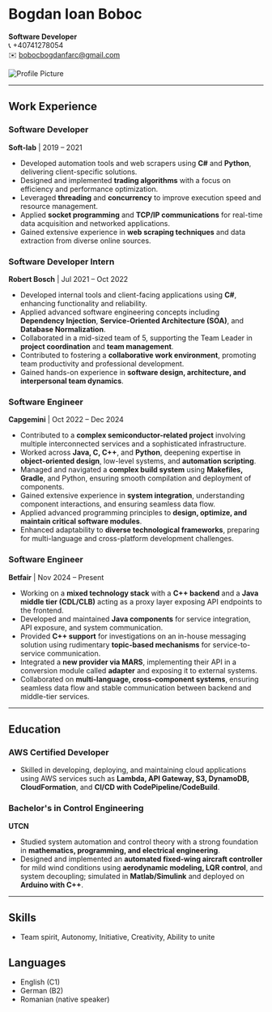 # Bogdan Ioan Boboc
**Software Developer**  
📞 +40741278054  
✉️ bobocbogdanfarc@gmail.com  

![Profile Picture](./b6285642-c3fc-45dd-9f2a-ad6a20a37258.png)

---

## Work Experience

### Software Developer  
**Soft-lab** | 2019 – 2021  
- Developed automation tools and web scrapers using **C#** and **Python**, delivering client-specific solutions.  
- Designed and implemented **trading algorithms** with a focus on efficiency and performance optimization.  
- Leveraged **threading** and **concurrency** to improve execution speed and resource management.  
- Applied **socket programming** and **TCP/IP communications** for real-time data acquisition and networked applications.  
- Gained extensive experience in **web scraping techniques** and data extraction from diverse online sources.  

### Software Developer Intern  
**Robert Bosch** | Jul 2021 – Oct 2022  
- Developed internal tools and client-facing applications using **C#**, enhancing functionality and reliability.  
- Applied advanced software engineering concepts including **Dependency Injection**, **Service-Oriented Architecture (SOA)**, and **Database Normalization**.  
- Collaborated in a mid-sized team of 5, supporting the Team Leader in **project coordination** and **team management**.  
- Contributed to fostering a **collaborative work environment**, promoting team productivity and professional development.  
- Gained hands-on experience in **software design, architecture, and interpersonal team dynamics**.  

### Software Engineer  
**Capgemini** | Oct 2022 – Dec 2024  
- Contributed to a **complex semiconductor-related project** involving multiple interconnected services and a sophisticated infrastructure.  
- Worked across **Java, C, C++**, and **Python**, deepening expertise in **object-oriented design**, low-level systems, and **automation scripting**.  
- Managed and navigated a **complex build system** using **Makefiles, Gradle**, and Python, ensuring smooth compilation and deployment of components.  
- Gained extensive experience in **system integration**, understanding component interactions, and ensuring seamless data flow.  
- Applied advanced programming principles to **design, optimize, and maintain critical software modules**.  
- Enhanced adaptability to **diverse technological frameworks**, preparing for multi-language and cross-platform development challenges.  

### Software Engineer  
**Betfair** | Nov 2024 – Present  
- Working on a **mixed technology stack** with a **C++ backend** and a **Java middle tier (CDL/CLB)** acting as a proxy layer exposing API endpoints to the frontend.  
- Developed and maintained **Java components** for service integration, API exposure, and system communication.  
- Provided **C++ support** for investigations on an in-house messaging solution using rudimentary **topic-based mechanisms** for service-to-service communication.  
- Integrated a **new provider via MARS**, implementing their API in a conversion module called **adapter** and exposing it to external systems.  
- Collaborated on **multi-language, cross-component systems**, ensuring seamless data flow and stable communication between backend and middle-tier services.  

---

## Education

### AWS Certified Developer  
- Skilled in developing, deploying, and maintaining cloud applications using AWS services such as **Lambda, API Gateway, S3, DynamoDB, CloudFormation**, and **CI/CD with CodePipeline/CodeBuild**.  

### Bachelor's in Control Engineering  
**UTCN**  
- Studied system automation and control theory with a strong foundation in **mathematics, programming, and electrical engineering**.  
- Designed and implemented an **automated fixed-wing aircraft controller** for mild wind conditions using **aerodynamic modeling, LQR control**, and system decoupling; simulated in **Matlab/Simulink** and deployed on **Arduino with C++**.  

---

## Skills
- Team spirit, Autonomy, Initiative, Creativity, Ability to unite  

## Languages
- English (C1)  
- German (B2)  
- Romanian (native speaker)
